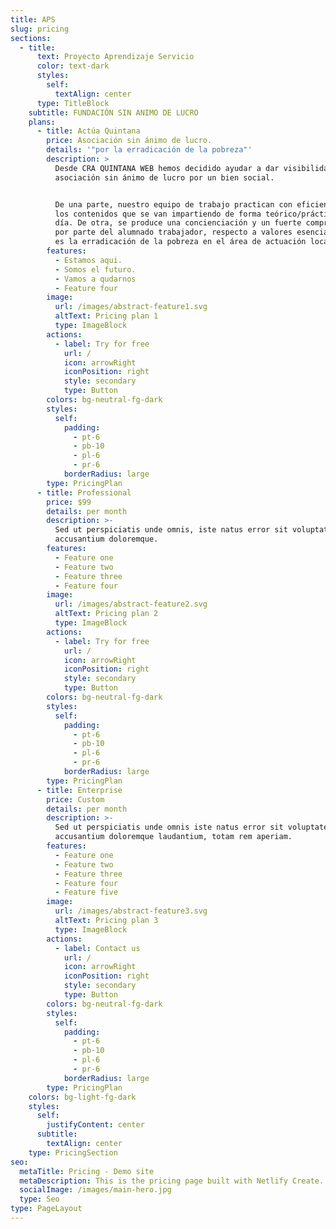 ```yaml
---
title: APS
slug: pricing
sections:
  - title:
      text: Proyecto Aprendizaje Servicio
      color: text-dark
      styles:
        self:
          textAlign: center
      type: TitleBlock
    subtitle: FUNDACIÓN SIN ANIMO DE LUCRO
    plans:
      - title: Actúa Quintana
        price: Asociación sin ánimo de lucro.
        details: '"por la erradicación de la pobreza"'
        description: >
          Desde CRA QUINTANA WEB hemos decidido ayudar a dar visibilidad a esta
          asociación sin ánimo de lucro por un bien social. 


          De una parte, nuestro equipo de trabajo practican con eficiencia todos
          los contenidos que se van impartiendo de forma teórico/práctica día a
          día. De otra, se produce una concienciación y un fuerte compromiso,
          por parte del alumnado trabajador, respecto a valores esenciales como
          es la erradicación de la pobreza en el área de actuación local.
        features:
          - Estamos aqui.
          - Somos el futuro.
          - Vamos a qudarnos
          - Feature four
        image:
          url: /images/abstract-feature1.svg
          altText: Pricing plan 1
          type: ImageBlock
        actions:
          - label: Try for free
            url: /
            icon: arrowRight
            iconPosition: right
            style: secondary
            type: Button
        colors: bg-neutral-fg-dark
        styles:
          self:
            padding:
              - pt-6
              - pb-10
              - pl-6
              - pr-6
            borderRadius: large
        type: PricingPlan
      - title: Professional
        price: $99
        details: per month
        description: >-
          Sed ut perspiciatis unde omnis, iste natus error sit voluptatem
          accusantium doloremque.
        features:
          - Feature one
          - Feature two
          - Feature three
          - Feature four
        image:
          url: /images/abstract-feature2.svg
          altText: Pricing plan 2
          type: ImageBlock
        actions:
          - label: Try for free
            url: /
            icon: arrowRight
            iconPosition: right
            style: secondary
            type: Button
        colors: bg-neutral-fg-dark
        styles:
          self:
            padding:
              - pt-6
              - pb-10
              - pl-6
              - pr-6
            borderRadius: large
        type: PricingPlan
      - title: Enterprise
        price: Custom
        details: per month
        description: >-
          Sed ut perspiciatis unde omnis iste natus error sit voluptatem
          accusantium doloremque laudantium, totam rem aperiam.
        features:
          - Feature one
          - Feature two
          - Feature three
          - Feature four
          - Feature five
        image:
          url: /images/abstract-feature3.svg
          altText: Pricing plan 3
          type: ImageBlock
        actions:
          - label: Contact us
            url: /
            icon: arrowRight
            iconPosition: right
            style: secondary
            type: Button
        colors: bg-neutral-fg-dark
        styles:
          self:
            padding:
              - pt-6
              - pb-10
              - pl-6
              - pr-6
            borderRadius: large
        type: PricingPlan
    colors: bg-light-fg-dark
    styles:
      self:
        justifyContent: center
      subtitle:
        textAlign: center
    type: PricingSection
seo:
  metaTitle: Pricing - Demo site
  metaDescription: This is the pricing page built with Netlify Create.
  socialImage: /images/main-hero.jpg
  type: Seo
type: PageLayout
---
```

